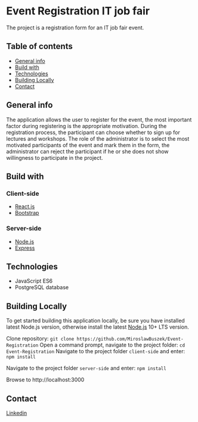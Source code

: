 # Event Registration IT job fair
The project is a registration form for an IT job fair event.

## Table of contents
* [General info](#general-info)
* [Build with](#build-with)
* [Technologies](#technologies)
* [Building Locally](#building-locally)
* [Contact](#contact)

## General info
The application allows the user to register for the event, the most important factor during
registering is the appropriate motivation. During the registration process, the participant can 
choose whether to sign up for lectures and workshops. The role of the administrator is to select 
the most motivated participants of the event and mark them in the form, the administrator can reject 
the participant if he or she does not show willingness to participate in the project.

## Build with
### Client-side
* [React.js](https://pl.reactjs.org)
* [Bootstrap](https://getbootstrap.com/)
### Server-side
* [Node.js](https://nodejs.org)
* [Express](https://expressjs.com)

## Technologies
* JavaScript ES6
* PostgreSQL database

## Building Locally
To get started building this application locally, be sure you have installed latest Node.js version, otherwise 
install the latest [Node.js](https://nodejs.org/en/download/) 10+ LTS version.

Clone repository:
`
git clone https://github.com/MiroslawBuszek/Event-Registration
`
Open a command prompt, navigate to the project folder:
`
cd Event-Registration
`
Navigate to the project folder `client-side` and enter: `npm install`

Navigate to the project folder `server-side` and enter: `npm install`

Browse to http://localhost:3000

## Contact
[Linkedin](https://www.linkedin.com/in/miros%C5%82aw-buszek-26440a167/)